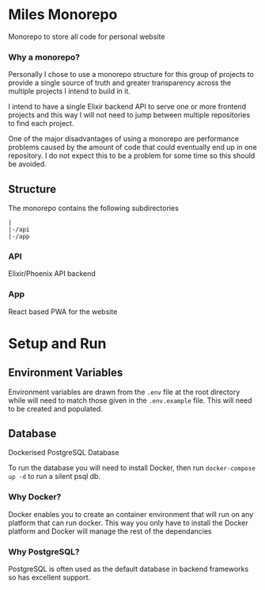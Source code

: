 # Miles Monorepo

Monorepo to store all code for personal website

### Why a monorepo?

Personally I chose to use a monorepo structure for this group of projects to provide a single source of truth and greater transparency across the multiple projects I intend to build in it.

I intend to have a single Elixir backend API to serve one or more frontend projects and this way I will not need to jump between multiple repositories to find each project.

One of the major disadvantages of using a monorepo are performance problems caused by the amount of code that could eventually end up in one repository. I do not expect this to be a problem for some time so this should be avoided.

## Structure

The monorepo contains the following subdirectories

```
|
|-/api
|-/app
```

### API

Elixir/Phoenix API backend

### App

React based PWA for the website

# Setup and Run

## Environment Variables

Environment variables are drawn from the `.env` file at the root directory while will need to match those given in the `.env.example` file. This will need to be created and populated.

## Database

Dockerised PostgreSQL Database

To run the database you will need to install Docker, then run `docker-compose up -d` to run a silent psql db.

### Why Docker?

Docker enables you to create an container environment that will run on any platform that can run docker. This way you only have to install the Docker platform and Docker will manage the rest of the dependancies

### Why PostgreSQL?

PostgreSQL is often used as the default database in backend frameworks so has excellent support.
